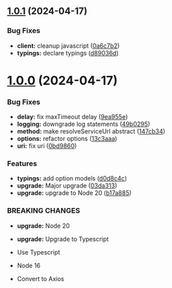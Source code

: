 ## [1.0.1](https://github.com/pa-media-group/service-request-client/compare/v1.0.0...v1.0.1) (2024-04-17)


### Bug Fixes

* **client:** cleanup javascript ([0a6c7b2](https://github.com/pa-media-group/service-request-client/commit/0a6c7b26116b019fad4bf547dceea825e37d3ba9))
* **typings:** declare typings ([d89036d](https://github.com/pa-media-group/service-request-client/commit/d89036dbfa80faa526e504dc4a61336b9c1495e8))

# [1.0.0](https://github.com/pa-media-group/service-request-client/compare/v0.0.7...v1.0.0) (2024-04-17)


### Bug Fixes

* **delay:** fix maxTimeout delay ([9ea955e](https://github.com/pa-media-group/service-request-client/commit/9ea955eaa18840a5b07009675946c10db61ed296))
* **logging:** downgrade log statements ([49b0295](https://github.com/pa-media-group/service-request-client/commit/49b02954904aac25727f80617aa9bced899140cb))
* **method:** make resolveServiceUrl abstract ([147cb34](https://github.com/pa-media-group/service-request-client/commit/147cb34a845512485ff69c6c055a6de96a693fe4))
* **options:** refactor options ([13c3aaa](https://github.com/pa-media-group/service-request-client/commit/13c3aaa7da39db1bbfa007a322bde9970d035199))
* **uri:** fix uri ([0bd9860](https://github.com/pa-media-group/service-request-client/commit/0bd9860a98ad8bb2cfb56e11648a0d7bcb80b8e4))


### Features

* **typings:** add option models ([d0d8c4c](https://github.com/pa-media-group/service-request-client/commit/d0d8c4cd4242a810fdebc255fdd5f716ec6a6468))
* **upgrade:** Major upgrade ([03da313](https://github.com/pa-media-group/service-request-client/commit/03da31306d45718973a81a689cd99591d6491f1a))
* **upgrade:** upgrade to Node 20 ([b17a885](https://github.com/pa-media-group/service-request-client/commit/b17a88585cc2604c2ee5920657c1a20a9a957e63))


### BREAKING CHANGES

* **upgrade:** Node 20
* **upgrade:** Upgrade to Typescript

* Use Typescript
* Node 16
* Convert to Axios
